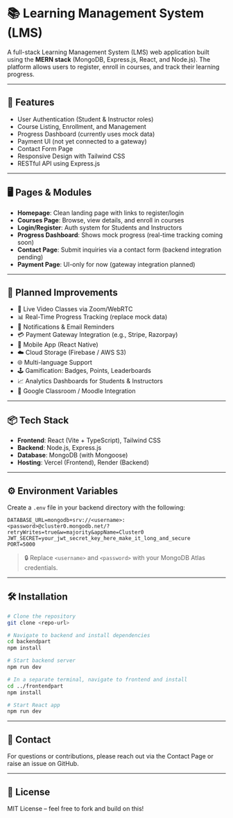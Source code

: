 
# 📚 Learning Management System (LMS)

A full-stack Learning Management System (LMS) web application built using the **MERN stack** (MongoDB, Express.js, React, and Node.js). The platform allows users to register, enroll in courses, and track their learning progress.

---

## 🚀 Features

- User Authentication (Student & Instructor roles)
- Course Listing, Enrollment, and Management
- Progress Dashboard (currently uses mock data)
- Payment UI (not yet connected to a gateway)
- Contact Form Page
- Responsive Design with Tailwind CSS
- RESTful API using Express.js

---

## 🖥️ Pages & Modules

- **Homepage**: Clean landing page with links to register/login
- **Courses Page**: Browse, view details, and enroll in courses
- **Login/Register**: Auth system for Students and Instructors
- **Progress Dashboard**: Shows mock progress (real-time tracking coming soon)
- **Contact Page**: Submit inquiries via a contact form (backend integration pending)
- **Payment Page**: UI-only for now (gateway integration planned)

---

## 🔧 Planned Improvements

- 🎥 Live Video Classes via Zoom/WebRTC
- 📊 Real-Time Progress Tracking (replace mock data)
- 🔔 Notifications & Email Reminders
- 💳 Payment Gateway Integration (e.g., Stripe, Razorpay)
- 📱 Mobile App (React Native)
- ☁️ Cloud Storage (Firebase / AWS S3)
- 🌐 Multi-language Support
- 🕹️ Gamification: Badges, Points, Leaderboards
- 📈 Analytics Dashboards for Students & Instructors
- 🔗 Google Classroom / Moodle Integration

---

## 📦 Tech Stack

- **Frontend**: React (Vite + TypeScript), Tailwind CSS
- **Backend**: Node.js, Express.js
- **Database**: MongoDB (with Mongoose)
- **Hosting**: Vercel (Frontend), Render (Backend)

---

## ⚙️ Environment Variables

Create a `.env` file in your backend directory with the following:

```env
DATABASE_URL=mongodb+srv://<username>:<password>@cluster0.mongodb.net/?retryWrites=true&w=majority&appName=Cluster0
JWT_SECRET=your_jwt_secret_key_here_make_it_long_and_secure
PORT=5000
```

> 🔒 Replace `<username>` and `<password>` with your MongoDB Atlas credentials.

---

## 🛠️ Installation

```bash
# Clone the repository
git clone <repo-url>

# Navigate to backend and install dependencies
cd backendpart
npm install

# Start backend server
npm run dev

# In a separate terminal, navigate to frontend and install
cd ../frontendpart
npm install

# Start React app
npm run dev
```

---

## 📩 Contact

For questions or contributions, please reach out via the Contact Page or raise an issue on GitHub.

---

## 📜 License

MIT License – feel free to fork and build on this!
